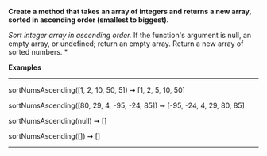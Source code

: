 **Create a method that takes an array of integers and returns a new array, sorted in ascending order (smallest to biggest).**


*Sort integer array in ascending order.*
If the function's argument is null, an empty array, or undefined; return an empty array.
Return a new array of sorted numbers.
*

**Examples**
***
sortNumsAscending([1, 2, 10, 50, 5]) ➞ [1, 2, 5, 10, 50]

sortNumsAscending([80, 29, 4, -95, -24, 85]) ➞ [-95, -24, 4, 29, 80, 85]

sortNumsAscending(null) ➞ []

sortNumsAscending([]) ➞ []
***
